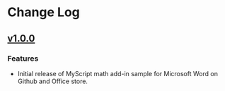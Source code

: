 # Change Log

## [v1.0.0](https://github.com/MyScript/webcomponents-myscript-web-integration-samples/tree/v1.0.0)

### Features
- Initial release of MyScript math add-in sample for Microsoft Word on Github and Office store.

